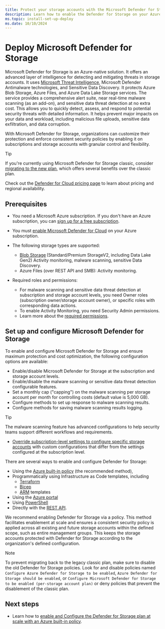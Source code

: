 ```yaml
---
title: Protect your storage accounts with the Microsoft Defender for Storage plan
description: Learn how to enable the Defender for Storage on your Azure subscription for Microsoft Defender for Cloud.
ms.topic: install-set-up-deploy
ms.date: 10/10/2024
---
```


# Deploy Microsoft Defender for Storage

Microsoft Defender for Storage is an Azure-native solution. It offers an advanced layer of intelligence for detecting and mitigating threats in storage accounts. It uses [Microsoft Threat Intelligence](https://www.microsoft.com/insidetrack/blog/microsoft-uses-threat-intelligence-to-protect-detect-and-respond-to-threats/), Microsoft Defender Antimalware technologies, and Sensitive Data Discovery. It protects Azure Blob Storage, Azure Files, and Azure Data Lake Storage services. The service provides a comprehensive alert suite, near real-time malware scanning (as an add-on), and sensitive data threat detection at no extra cost. This allows you to quickly detect, assess, and respond to potential security threats with detailed information. It helps prevent major impacts on your data and workload, including malicious file uploads, sensitive data exfiltration, and data corruption.

With Microsoft Defender for Storage, organizations can customize their protection and enforce consistent security policies by enabling it on subscriptions and storage accounts with granular control and flexibility.

   > [!TIP]
   > If you're currently using Microsoft Defender for Storage classic, consider [migrating to the new plan](defender-for-storage-classic-migrate.md), which offers several benefits over the classic plan.

Check out the [Defender for Cloud pricing page](https://azure.microsoft.com/pricing/details/defender-for-cloud/) to learn about pricing and regional availability.

## Prerequisites

- You need a Microsoft Azure subscription. If you don't have an Azure subscription, you can [sign up for a free subscription](https://azure.microsoft.com/pricing/free-trial/).

- You must [enable Microsoft Defender for Cloud](get-started.md#enable-defender-for-cloud-on-your-azure-subscription) on your Azure subscription.

- The following storage types are supported:
  - [Blob Storage](https://azure.microsoft.com/products/storage/blobs/) (Standard/Premium StorageV2, including Data Lake Gen2) Activity monitoring, malware scanning, sensitive Data Discovery.
  - Azure Files (over REST API and SMB): Activity monitoring.

- Required roles and permissions:
  - For malware scanning and sensitive data threat detection at subscription and storage account levels, you need Owner roles (subscription owner/storage account owner), or specific roles with corresponding data actions.
  - To enable Activity Monitoring, you need Security Admin permissions.
  - Learn more about the [required permissions](support-matrix-defender-for-storage.md).

## Set up and configure Microsoft Defender for Storage

To enable and configure Microsoft Defender for Storage and ensure maximum protection and cost optimization, the following configuration options are available:

- Enable/disable Microsoft Defender for Storage at the subscription and storage account levels.
- Enable/disable the malware scanning or sensitive data threat detection configurable features.
- Set a monthly cap ("capping") on the malware scanning per storage account per month for controlling costs (default value is 5,000 GB).
- Configure methods to set up response to malware scanning results.
- Configure methods for saving malware scanning results logging.

> [!TIP]
> The malware scanning feature has advanced configurations to help security teams support different workflows and requirements.

- [Override subscription-level settings to configure specific storage accounts](advanced-configurations-for-malware-scanning.md#override-defender-for-storage-subscription-level-settings) with custom configurations that differ from the settings configured at the subscription level.

There are several ways to enable and configure Defender for Storage:

- Using the [Azure built-in policy](defender-for-storage-policy-enablement.md) (the recommended method),
- Programmatically using Infrastructure as Code templates, including 
  - [Terraform](defender-for-storage-infrastructure-as-code-enablement.md?tabs=enable-subscription#terraform-template)
  - [Bicep](defender-for-storage-infrastructure-as-code-enablement.md?tabs=enable-subscription#bicep-template)
  - [ARM](defender-for-storage-infrastructure-as-code-enablement.md?tabs=enable-subscription#azure-resource-manager-template) templates
- Using the [Azure portal](defender-for-storage-azure-portal-enablement.md?tabs=enable-subscription)
- Using [PowerShell](defender-for-storage-powershell-enablement.md??tabs=enable-subscription)
- Directly with the [REST API](defender-for-storage-rest-api-enablement.md?tabs=enable-subscription).

We recommend enabling Defender for Storage via a policy. This method facilitates enablement at scale and ensures a consistent security policy is applied across all existing and future storage accounts within the defined scope, such as entire management groups. This keeps the storage accounts protected with Defender for Storage according to the organization's defined configuration.

> [!NOTE]
> To prevent migrating back to the legacy classic plan, make sure to disable the old Defender for Storage policies. Look for and disable policies named ``Configure Azure Defender for Storage to be enabled``, ``Azure Defender for Storage should be enabled``, or ``Configure Microsoft Defender for Storage to be enabled (per-storage account plan)`` or deny policies that prevent the disablement of the classic plan.

## Next steps

- Learn how to [enable and Configure the Defender for Storage plan at scale with an Azure built-in policy](defender-for-storage-policy-enablement.md).
